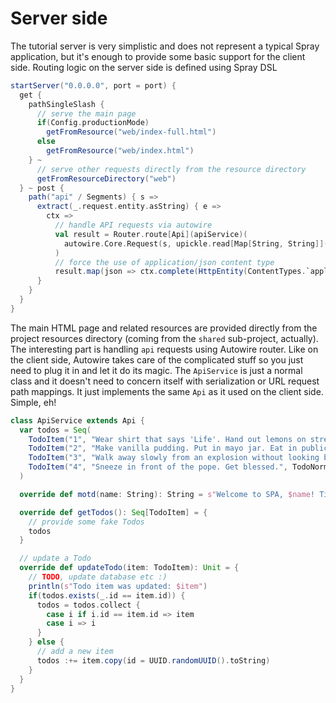 # Server side

The tutorial server is very simplistic and does not represent a typical Spray application, but it's enough to provide some basic support
for the client side. Routing logic on the server side is defined using Spray DSL

```scala
startServer("0.0.0.0", port = port) {
  get {
    pathSingleSlash {
      // serve the main page
      if(Config.productionMode)
        getFromResource("web/index-full.html")
      else
        getFromResource("web/index.html")
    } ~
      // serve other requests directly from the resource directory
      getFromResourceDirectory("web")
  } ~ post {
    path("api" / Segments) { s =>
      extract(_.request.entity.asString) { e =>
        ctx =>
          // handle API requests via autowire
          val result = Router.route[Api](apiService)(
            autowire.Core.Request(s, upickle.read[Map[String, String]](e))
          )
          // force the use of application/json content type
          result.map(json => ctx.complete(HttpEntity(ContentTypes.`application/json`, json)))
      }
    }
  }
}
```

The main HTML page and related resources are provided directly from the project resources directory (coming from the `shared` sub-project, actually).
The interesting part is handling `api` requests using Autowire router. Like on the client side, Autowire takes care of the complicated stuff
so you just need to plug it in and let it do its magic. The `ApiService` is just a normal class and it doesn't need to concern itself with
serialization or URL request path mappings. It just implements the same `Api` as it used on the client side. Simple, eh!

```scala
class ApiService extends Api {
  var todos = Seq(
    TodoItem("1", "Wear shirt that says 'Life'. Hand out lemons on street corner.", TodoLow, false),
    TodoItem("2", "Make vanilla pudding. Put in mayo jar. Eat in public.", TodoNormal, false),
    TodoItem("3", "Walk away slowly from an explosion without looking back.", TodoHigh, false),
    TodoItem("4", "Sneeze in front of the pope. Get blessed.", TodoNormal, true)
  )

  override def motd(name: String): String = s"Welcome to SPA, $name! Time is now ${new Date}"

  override def getTodos(): Seq[TodoItem] = {
    // provide some fake Todos
    todos
  }

  // update a Todo
  override def updateTodo(item: TodoItem): Unit = {
    // TODO, update database etc :)
    println(s"Todo item was updated: $item")
    if(todos.exists(_.id == item.id)) {
      todos = todos.collect {
        case i if i.id == item.id => item
        case i => i
      }
    } else {
      // add a new item
      todos :+= item.copy(id = UUID.randomUUID().toString)
    }
  }
}
```

